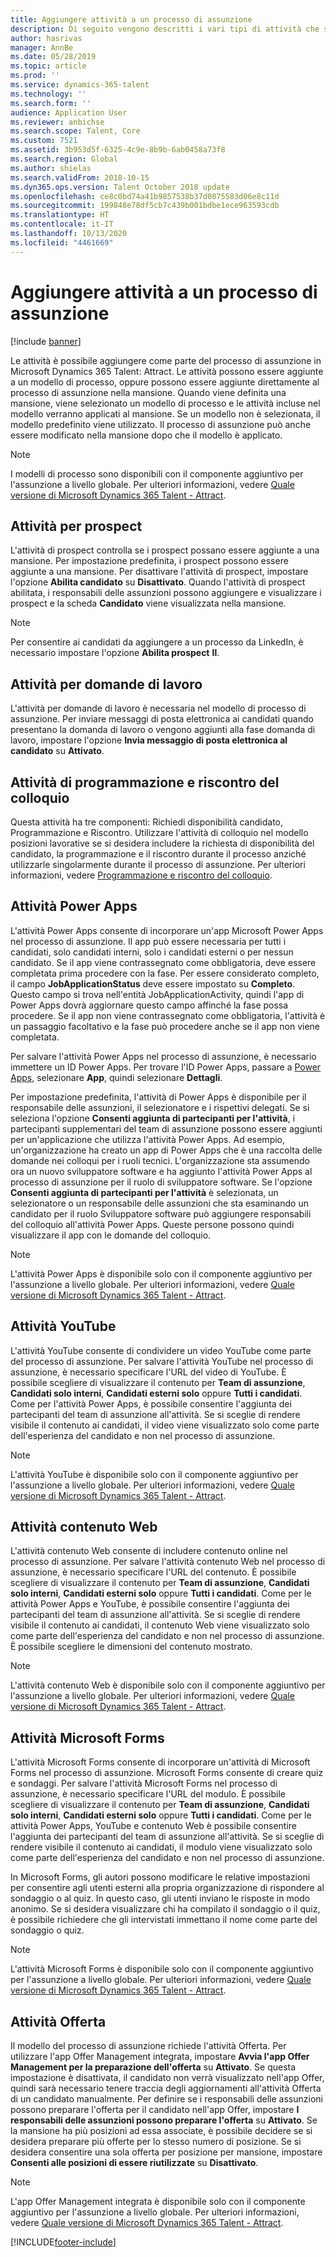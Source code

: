 ```yaml
---
title: Aggiungere attività a un processo di assunzione
description: Di seguito vengono descritti i vari tipi di attività che si possono aggiungere a un processo di assunzione in Microsoft Dynamics 365 Talent - Attract.
author: hasrivas
manager: AnnBe
ms.date: 05/28/2019
ms.topic: article
ms.prod: ''
ms.service: dynamics-365-talent
ms.technology: ''
ms.search.form: ''
audience: Application User
ms.reviewer: anbichse
ms.search.scope: Talent, Core
ms.custom: 7521
ms.assetid: 3b953d5f-6325-4c9e-8b9b-6ab0458a73f8
ms.search.region: Global
ms.author: shielas
ms.search.validFrom: 2018-10-15
ms.dyn365.ops.version: Talent October 2018 update
ms.openlocfilehash: ce8c0bd74a41b9857538b37d0875583d06e8c11d
ms.sourcegitcommit: 199848e78df5cb7c439b001bdbe1ece963593cdb
ms.translationtype: HT
ms.contentlocale: it-IT
ms.lasthandoff: 10/13/2020
ms.locfileid: "4461669"
---
```

# <a name="add-activities-to-a-hiring-process"></a>Aggiungere attività a un processo di assunzione

[!include [banner](includes/banner.md)]

Le attività è possibile aggiungere come parte del processo di assunzione in Microsoft Dynamics 365 Talent: Attract. Le attività possono essere aggiunte a un modello di processo, oppure possono essere aggiunte direttamente al processo di assunzione nella mansione. Quando viene definita una mansione, viene selezionato un modello di processo e le attività incluse nel modello verranno applicati al mansione. Se un modello non è selezionata, il modello predefinito viene utilizzato. Il processo di assunzione può anche essere modificato nella mansione dopo che il modello è applicato.

> [!NOTE] 
> I modelli di processo sono disponibili con il componente aggiuntivo per l'assunzione a livello globale. Per ulteriori informazioni, vedere [Quale versione di Microsoft Dynamics 365 Talent - Attract](./attract-comprehensive-hiring.md).

## <a name="prospect-activity"></a>Attività per prospect

L'attività di prospect controlla se i prospect possano essere aggiunte a una mansione. Per impostazione predefinita, i prospect possono essere aggiunte a una mansione. Per disattivare l'attività di prospect, impostare l'opzione **Abilita candidato** su **Disattivato**. Quando l'attività di prospect abilitata, i responsabili delle assunzioni possono aggiungere e visualizzare i prospect e la scheda **Candidato** viene visualizzata nella mansione.

> [!NOTE]
> Per consentire ai candidati da aggiungere a un processo da LinkedIn, è necessario impostare l'opzione **Abilita prospect** **Il**.

## <a name="application-activity"></a>Attività per domande di lavoro

L'attività per domande di lavoro è necessaria nel modello di processo di assunzione. Per inviare messaggi di posta elettronica ai candidati quando presentano la domanda di lavoro o vengono aggiunti alla fase domanda di lavoro, impostare l'opzione **Invia messaggio di posta elettronica al candidato** su **Attivato**.

## <a name="interview-schedule-and-feedback-activity"></a>Attività di programmazione e riscontro del colloquio

Questa attività ha tre componenti: Richiedi disponibilità candidato, Programmazione e Riscontro. Utilizzare l'attività di colloquio nel modello posizioni lavorative se si desidera includere la richiesta di disponibilità del candidato, la programmazione e il riscontro durante il processo anziché utilizzarle singolarmente durante il processo di assunzione. Per ulteriori informazioni, vedere [Programmazione e riscontro del colloquio](interview-scheduling-feedback.md).

## <a name="power-apps-activity"></a>Attività Power Apps

L'attività Power Apps consente di incorporare un'app Microsoft Power Apps nel processo di assunzione. Il app può essere necessaria per tutti i candidati, solo candidati interni, solo i candidati esterni o per nessun candidato. Se il app viene contrassegnato come obbligatoria, deve essere completata prima procedere con la fase. Per essere considerato completo, il campo **JobApplicationStatus** deve essere impostato su **Completo**. Questo campo si trova nell'entità JobApplicationActivity, quindi l'app di Power Apps dovrà aggiornare questo campo affinché la fase possa procedere. Se il app non viene contrassegnato come obbligatoria, l'attività è un passaggio facoltativo e la fase può procedere anche se il app non viene completata.

Per salvare l'attività Power Apps nel processo di assunzione, è necessario immettere un ID Power Apps. Per trovare l'ID Power Apps, passare a [Power Apps](https://web.powerapps.com), selezionare **App**, quindi selezionare **Dettagli**.

Per impostazione predefinita, l'attività di Power Apps è disponibile per il responsabile delle assunzioni, il selezionatore e i rispettivi delegati. Se si seleziona l'opzione **Consenti aggiunta di partecipanti per l'attività**, i partecipanti supplementari del team di assunzione possono essere aggiunti per un'applicazione che utilizza l'attività Power Apps. Ad esempio, un'organizzazione ha creato un app di Power Apps che è una raccolta delle domande nei colloqui per i ruoli tecnici. L'organizzazione sta assumendo ora un nuovo sviluppatore software e ha aggiunto l'attività Power Apps al processo di assunzione per il ruolo di sviluppatore software. Se l'opzione **Consenti aggiunta di partecipanti per l'attività** è selezionata, un selezionatore o un responsabile delle assunzioni che sta esaminando un candidato per il ruolo Sviluppatore software può aggiungere responsabili del colloquio all'attività Power Apps. Queste persone possono quindi visualizzare il app con le domande del colloquio.

> [!NOTE]
> L'attività Power Apps è disponibile solo con il componente aggiuntivo per l'assunzione a livello globale. Per ulteriori informazioni, vedere [Quale versione di Microsoft Dynamics 365 Talent - Attract](./attract-comprehensive-hiring.md).

## <a name="youtube-activity"></a>Attività YouTube

L'attività YouTube consente di condividere un video YouTube come parte del processo di assunzione. Per salvare l'attività YouTube nel processo di assunzione, è necessario specificare l'URL del video di YouTube. È possibile scegliere di visualizzare il contenuto per **Team di assunzione**, **Candidati solo interni**, **Candidati esterni solo** oppure **Tutti i candidati**. Come per l'attività Power Apps, è possibile consentire l'aggiunta dei partecipanti del team di assunzione all'attività. Se si sceglie di rendere visibile il contenuto ai candidati, il video viene visualizzato solo come parte dell'esperienza del candidato e non nel processo di assunzione.

> [!NOTE]
> L'attività YouTube è disponibile solo con il componente aggiuntivo per l'assunzione a livello globale. Per ulteriori informazioni, vedere [Quale versione di Microsoft Dynamics 365 Talent - Attract](./attract-comprehensive-hiring.md).

## <a name="web-content-activity"></a>Attività contenuto Web

L'attività contenuto Web consente di includere contenuto online nel processo di assunzione. Per salvare l'attività contenuto Web nel processo di assunzione, è necessario specificare l'URL del contenuto. È possibile scegliere di visualizzare il contenuto per **Team di assunzione**, **Candidati solo interni**, **Candidati esterni solo** oppure **Tutti i candidati**. Come per le attività Power Apps e YouTube, è possibile consentire l'aggiunta dei partecipanti del team di assunzione all'attività. Se si sceglie di rendere visibile il contenuto ai candidati, il contenuto Web viene visualizzato solo come parte dell'esperienza del candidato e non nel processo di assunzione. È possibile scegliere le dimensioni del contenuto mostrato.

> [!NOTE]
> L'attività contenuto Web è disponibile solo con il componente aggiuntivo per l'assunzione a livello globale. Per ulteriori informazioni, vedere [Quale versione di Microsoft Dynamics 365 Talent - Attract](./attract-comprehensive-hiring.md).

## <a name="microsoft-forms-activity"></a>Attività Microsoft Forms

L'attività Microsoft Forms consente di incorporare un'attività di Microsoft Forms nel processo di assunzione. Microsoft Forms consente di creare quiz e sondaggi. Per salvare l'attività Microsoft Forms nel processo di assunzione, è necessario specificare l'URL del modulo. È possibile scegliere di visualizzare il contenuto per **Team di assunzione**, **Candidati solo interni**, **Candidati esterni solo** oppure **Tutti i candidati**. Come per le attività Power Apps, YouTube e contenuto Web è possibile consentire l'aggiunta dei partecipanti del team di assunzione all'attività. Se si sceglie di rendere visibile il contenuto ai candidati, il modulo viene visualizzato solo come parte dell'esperienza del candidato e non nel processo di assunzione.

In Microsoft Forms, gli autori possono modificare le relative impostazioni per consentire agli utenti esterni alla propria organizzazione di rispondere al sondaggio o al quiz. In questo caso, gli utenti inviano le risposte in modo anonimo. Se si desidera visualizzare chi ha compilato il sondaggio o il quiz, è possibile richiedere che gli intervistati immettano il nome come parte del sondaggio o quiz.

> [!NOTE]
> L'attività Microsoft Forms è disponibile solo con il componente aggiuntivo per l'assunzione a livello globale. Per ulteriori informazioni, vedere [Quale versione di Microsoft Dynamics 365 Talent - Attract](./attract-comprehensive-hiring.md).

## <a name="offer-activity"></a>Attività Offerta

Il modello del processo di assunzione richiede l'attività Offerta. Per utilizzare l'app Offer Management integrata, impostare **Avvia l'app Offer Management per la preparazione dell'offerta** su **Attivato**. Se questa impostazione è disattivata, il candidato non verrà visualizzato nell'app Offer, quindi sarà necessario tenere traccia degli aggiornamenti all'attività Offerta di un candidato manualmente. Per definire se i responsabili delle assunzioni possono preparare l'offerta per il candidato nell'app Offer, impostare **I responsabili delle assunzioni possono preparare l'offerta** su **Attivato**. Se la mansione ha più posizioni ad essa associate, è possibile decidere se si desidera preparare più offerte per lo stesso numero di posizione. Se si desidera consentire una sola offerta per posizione per mansione, impostare **Consenti alle posizioni di essere riutilizzate** su **Disattivato**.

> [!NOTE]
> L'app Offer Management integrata è disponibile solo con il componente aggiuntivo per l'assunzione a livello globale. Per ulteriori informazioni, vedere [Quale versione di Microsoft Dynamics 365 Talent - Attract](./attract-comprehensive-hiring.md).




[!INCLUDE[footer-include](../includes/footer-banner.md)]